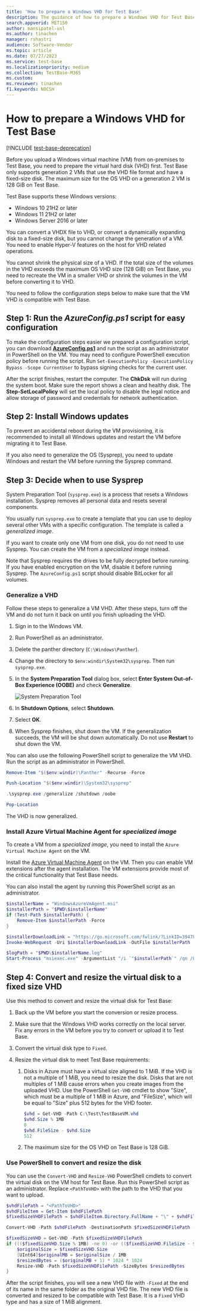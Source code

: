 ```yaml
---
title: 'How to prepare a Windows VHD for Test Base'
description: The guidance of how to prepare a Windows VHD for Test Base
search.appverid: MET150
author: mansipatel-usl
ms.author: tinachen
manager: rshastri
audience: Software-Vendor
ms.topic: article
ms.date: 07/27/2023
ms.service: test-base
ms.localizationpriority: medium
ms.collection: TestBase-M365
ms.custom:
ms.reviewer: tinachen
f1.keywords: NOCSH
---
```

# How to prepare a Windows VHD for Test Base

[!INCLUDE [test-base-deprecation](./includes/test-base-deprecation.md)]

Before you upload a Windows virtual machine (VM) from on-premises to Test Base, you need to prepare the virtual hard disk (VHD) first.
Test Base only supports generation 2 VMs that use the VHD file format and have a fixed-size disk.
The maximum size for the OS VHD on a generation 2 VM is 128 GiB on Test Base.

Test Base supports these Windows versions:

- Windows 10 21H2 or later
- Windows 11 21H2 or later
- Windows Server 2016 or later

You can convert a VHDX file to VHD, or convert a dynamically expanding disk to a fixed-size disk, but you cannot change the generation of a VM. You need to enable Hyper-V features on the host for VHD related operations.

You cannot shrink the physical size of a VHD. If the total size of the volumes in the VHD exceeds the maximum OS VHD size (128 GiB) on Test Base, you need to recreate the VM in a smaller VHD or shrink the volumes in the VM before converting it to VHD.

You need to follow the configuration steps below to make sure that the VM VHD is compatible with Test Base.

## Step 1: Run the *AzureConfig.ps1* script for easy configuration

To make the configuration steps easier we prepared a configuration script, you can download **[AzureConfig.ps1](https://github.com/microsoft/testbase/blob/main/CustomImage/AzureConfig.ps1)** and run the script as an administrator in PowerShell on the VM. You may need to configure PowerShell execution policy before running the script. Run `Set-ExecutionPolicy -ExecutionPolicy Bypass -Scope CurrentUser` to bypass signing checks for the current user.

After the script finishes, restart the computer.
The **ChkDsk** will run during the system boot. Make sure the report shows a clean and healthy disk.
The **Step-SetLocalPolicy** will set the local policy to disable the legal notice and allow storage of password and credentials for network authentication.

## Step 2: Install Windows updates

To prevent an accidental reboot during the VM provisioning, it is recommended to install all Windows updates and restart the VM before migrating it to Test Base.

If you also need to generalize the OS (Sysprep), you need to update Windows and restart the VM before running the Sysprep command.

## Step 3: Decide when to use Sysprep

System Preparation Tool (`sysprep.exe`) is a process that resets a Windows installation.
Sysprep removes all personal data and resets several components.

You usually run `sysprep.exe` to create a template that you can use to deploy several other VMs with a specific configuration.
The template is called a *generalized image*.

If you want to create only one VM from one disk, you do not need to use Sysprep.
You can create the VM from a *specialized image* instead.

Note that Sysprep requires the drives to be fully decrypted before running.
If you have enabled encryption on the VM, disable it before running Sysprep. The `AzureConfig.ps1` script should disable BitLocker for all volumes.

### Generalize a VHD

Follow these steps to generalize a VM VHD. After these steps, turn off the VM and do not turn it back on until you finish uploading the VHD.

1. Sign in to the Windows VM.
1. Run PowerShell as an administrator.
1. Delete the panther directory (`C:\Windows\Panther`).
1. Change the directory to `$env:windir\System32\sysprep`. Then run `sysprep.exe`.
1. In the **System Preparation Tool** dialog box, select **Enter System Out-of-Box Experience (OOBE)** and check **Generalize**.

   ![System Preparation Tool](Media/vhd-sysprep.png)

1. In **Shutdown Options**, select **Shutdown**.
1. Select **OK**.
1. When Sysprep finishes, shut down the VM. If the generalization succeeds, the VM will be shut down automatically. Do not use **Restart** to shut down the VM.

You can also use the following PowerShell script to generalize the VM VHD. Run the script as an administrator in PowerShell.

```powershell
Remove-Item "$($env:windir)\Panther" -Recurse -Force

Push-Location "$($env:windir)\System32\sysprep"

.\sysprep.exe /generalize /shutdown /oobe

Pop-Location
```

The VHD is now generalized.

### Install Azure Virtual Machine Agent for *specialized image*

To create a VM from a *specialized image*, you need to install the `Azure Virtual Machine Agent` on the VM.

Install the [Azure Virtual Machine Agent](https://go.microsoft.com/fwlink/?LinkID=394789) on the VM. Then you can enable VM extensions after the agent installation.
The VM extensions provide most of the critical functionality that Test Base needs.

You can also install the agent by running this PowerShell script as an administrator.

```powershell
$installerName = "WindowsAzureVmAgent.msi"
$installerPath = "$PWD\$installerName"
if (Test-Path $installerPath) {
    Remove-Item $installerPath -Force 
}

$installerDownloadLink = "https://go.microsoft.com/fwlink/?LinkID=394789"
Invoke-WebRequest -Uri $installerDownloadLink -OutFile $installerPath

$logPath = "$PWD\$installerName.log"
Start-Process "msiexec.exe" -ArgumentList "/i `"$installerPath`" /qn /L*v `"$logPath`"" -PassThru -Wait
```

## Step 4: Convert and resize the virtual disk to a fixed size VHD

Use this method to convert and resize the virtual disk for Test Base:

1. Back up the VM before you start the conversion or resize process.
1. Make sure that the Windows VHD works correctly on the local server. Fix any errors in the VM before you try to convert or upload it to Test Base.
1. Convert the virtual disk type to `Fixed`.
1. Resize the virtual disk to meet Test Base requirements:

   1. Disks in Azure must have a virtual size aligned to 1 MiB. If the VHD is not a multiple of 1 MiB, you need to resize the disk. Disks that are not multiples of 1 MiB cause errors when you create images from the uploaded VHD. Use the PowerShell `Get-VHD` cmdlet to show "Size", which must be a multiple of 1 MiB in Azure, and "FileSize", which will be equal to "Size" plus 512 bytes for the VHD footer.

      ```powershell
      $vhd = Get-VHD -Path C:\Test\TestBaseVM.vhd
      $vhd.Size % 1MB
      0
      $vhd.FileSize - $vhd.Size
      512
      ```

   2. The maximum size for the OS VHD on Test Base is 128 GiB.

### Use PowerShell to convert and resize the disk

You can use the `Convert-VHD` and `Resize-VHD` PowerShell cmdlets to convert the virtual disk on the VM host for Test Base. Run this PowerShell script as an administrator. Replace `<PathToVHD>` with the path to the VHD that you want to upload.

```powershell
$vhdFilePath = "<PathToVHD>"
$vhdFileItem = Get-Item $vhdFilePath
$fixedSizeVHDFilePath = $vhdFileItem.Directory.FullName + "\" + $vhdFileItem.BaseName + '-Fixed.vhd'

Convert-VHD -Path $vhdFilePath -DestinationPath $fixedSizeVHDFilePath -VHDType Fixed

$fixedSizeVHD = Get-VHD -Path $fixedSizeVHDFilePath
if ((($fixedSizeVHD.Size % 1MB) -ne 0) -or (($fixedSizeVHD.FileSize - $fixedSizeVHD.Size) -ne 512)) {
    $originalSize = $fixedSizeVHD.Size
    [UInt64]$originalMB = $originalSize / 1MB
    $resizedBytes = ($originalMB + 1) * 1024 * 1024
    Resize-VHD -Path $fixedSizeVHDFilePath -SizeBytes $resizedBytes
}
```

After the script finishes, you will see a new VHD file with `-Fixed` at the end of its name in the same folder as the original VHD file.
The new VHD file is converted and resized to be compatible with Test Base. It is a `Fixed` VHD type and has a size of 1 MiB alignment.
